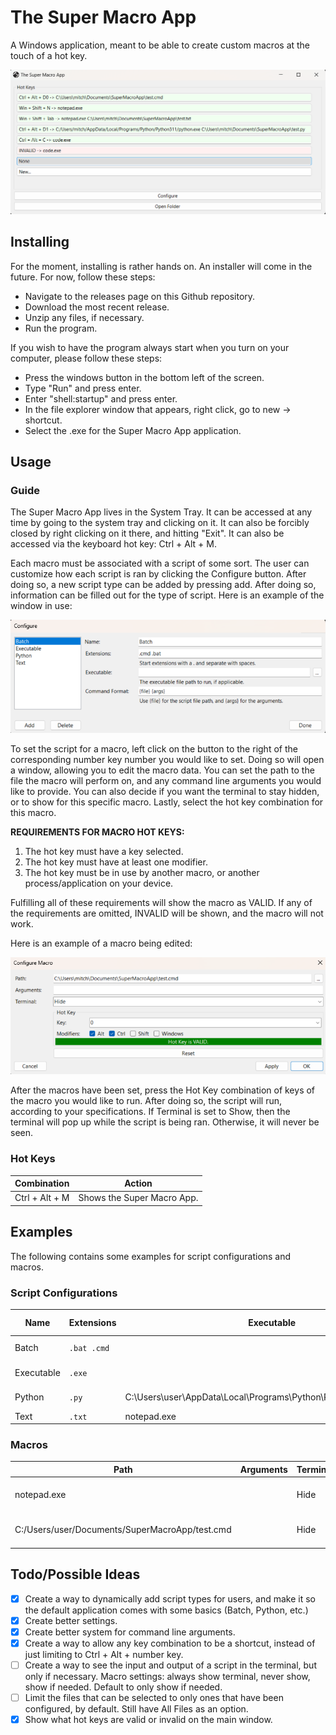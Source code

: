 # The Super Macro App
A Windows application, meant to be able to create custom macros at the touch of a hot key.

![The main application screen.](Images/MainApplication.png)

## Installing
For the moment, installing is rather hands on. An installer will come in the future. For now, follow these steps:

* Navigate to the releases page on this Github repository.
* Download the most recent release.
* Unzip any files, if necessary.
* Run the program.

If you wish to have the program always start when you turn on your computer, please follow these steps:
* Press the windows button in the bottom left of the screen.
* Type "Run" and press enter.
* Enter "shell:startup" and press enter.
* In the file explorer window that appears, right click, go to new -> shortcut.
* Select the .exe for the Super Macro App application.

## Usage

### Guide
The Super Macro App lives in the System Tray. It can be accessed at any time by going to the system tray and clicking on it. It can also be forcibly closed by right clicking on it there, and hitting "Exit". It can also be accessed via the keyboard hot key: Ctrl + Alt + M.

Each macro must be associated with a script of some sort. The user can customize how each script is ran by clicking the Configure button. After doing so, a new script type can be added by pressing add. After doing so, information can be filled out for the type of script. Here is an example of the window in use:

![An example of a script configured in the application.](Images/Configure.png)

To set the script for a macro, left click on the button to the right of the corresponding number key number you would like to set. Doing so will open a window, allowing you to edit the macro data. You can set the path to the file the macro will perform on, and any command line arguments you would like to provide. You can also decide if you want the terminal to stay hidden, or to show for this specific macro. Lastly, select the hot key combination for this macro.

**REQUIREMENTS FOR MACRO HOT KEYS:**
1. The hot key must have a key selected.
2. The hot key must have at least one modifier.
3. The hot key must be in use by another macro, or another process/application on your device.

Fulfilling all of these requirements will show the macro as VALID. If any of the requirements are omitted, INVALID will be shown, and the macro will not work.

Here is an example of a macro being edited:

![An example of a macro configured in the application.](Images/ConfigureMacro.png)

After the macros have been set, press the Hot Key combination of keys of the macro you would like to run. After doing so, the script will run, according to your specifications. If Terminal is set to Show, then the terminal will pop up while the script is being ran. Otherwise, it will never be seen.

### Hot Keys
| Combination | Action |
| --- | --- |
| Ctrl + Alt + M | Shows the Super Macro App. |

## Examples
The following contains some examples for script configurations and macros.
### Script Configurations
| Name | Extensions | Executable | Command Format |
| --- | --- | --- | --- |
| Batch | `.bat .cmd` | | {file} {args} |
| Executable | `.exe` | | {file} {args} |
| Python | `.py` | C:\Users\user\AppData\Local\Programs\Python\Python311\python.exe | {file} {args} |
| Text | `.txt` | notepad.exe | {file} |
### Macros
| Path | Arguments | Terminal | Hot Key | Description |
| --- | --- | --- | --- | -- |
| notepad.exe | | Hide | Windows + Shift + N | Opens a blank notepad. |
| C:/Users/user/Documents/SuperMacroApp/test.cmd | | Hide | Ctrl + Alt + 1 | Runs a Batch script. |

## Todo/Possible Ideas

* [x] Create a way to dynamically add script types for users, and make it so the default application comes with some basics (Batch, Python, etc.)
* [x] Create better settings.
* [x] Create better system for command line arguments.
* [x] Create a way to allow any key combination to be a shortcut, instead of just limiting to Ctrl + Alt + number key.
* [ ] Create a way to see the input and output of a script in the terminal, but only if necessary. Macro settings: always show terminal, never show, show if needed. Default to only show if needed.
* [ ] Limit the files that can be selected to only ones that have been configured, by default. Still have All Files as an option.
* [x] Show what hot keys are valid or invalid on the main window.